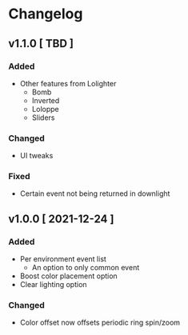 # Changelog

## v1.1.0 [ TBD ]

### Added

-   Other features from Lolighter
    -   Bomb
    -   Inverted
    -   Loloppe
    -   Sliders

### Changed

-   UI tweaks

### Fixed

-   Certain event not being returned in downlight

## v1.0.0 [ 2021-12-24 ]

### Added

-   Per environment event list
    -   An option to only common event
-   Boost color placement option
-   Clear lighting option

### Changed

-   Color offset now offsets periodic ring spin/zoom
